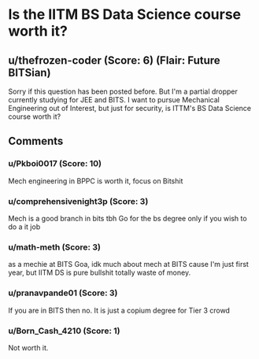 # Is the IITM BS Data Science course worth it?
## u/thefrozen-coder (Score: 6) (Flair: Future BITSian)
Sorry if this question has been posted before. But I'm a partial dropper currently studying for JEE and BITS. I want to pursue Mechanical Engineering out of Interest, but just for security, is ITTM's BS Data Science course worth it?


## Comments

### u/Pkboi0017 (Score: 10)
Mech engineering in BPPC is worth it, focus on Bitshit


### u/comprehensivenight3p (Score: 3)
Mech is a good branch in bits tbh
Go for the bs degree only if you wish to do a it job


### u/math-meth (Score: 3)
as a mechie at BITS Goa, idk much about mech at BITS cause I'm just first year, but IITM DS is pure bullshit totally waste of money.


### u/pranavpande01 (Score: 3)
If you are in BITS then no. It is just a copium degree for Tier 3 crowd


### u/Born_Cash_4210 (Score: 1)
Not worth it.




